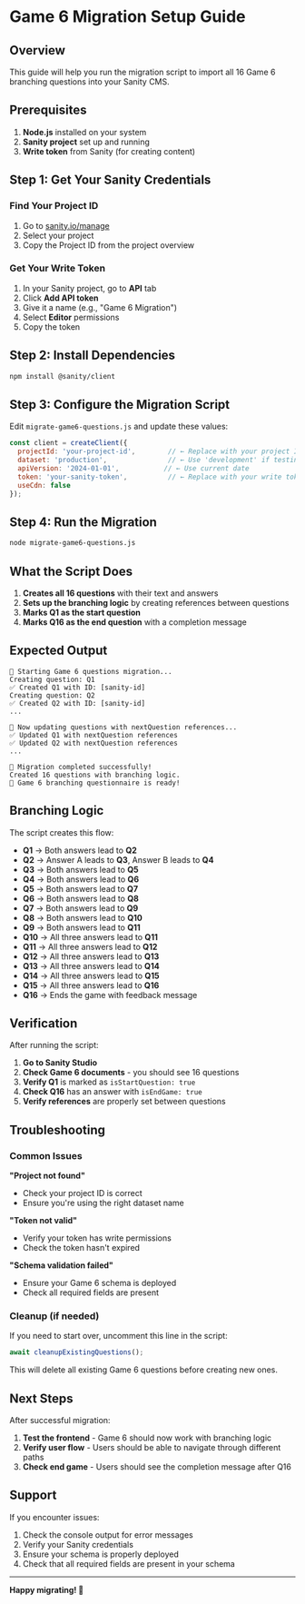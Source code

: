 # Game 6 Migration Setup Guide

## Overview
This guide will help you run the migration script to import all 16 Game 6 branching questions into your Sanity CMS.

## Prerequisites
1. **Node.js** installed on your system
2. **Sanity project** set up and running
3. **Write token** from Sanity (for creating content)

## Step 1: Get Your Sanity Credentials

### Find Your Project ID
1. Go to [sanity.io/manage](https://sanity.io/manage)
2. Select your project
3. Copy the Project ID from the project overview

### Get Your Write Token
1. In your Sanity project, go to **API** tab
2. Click **Add API token**
3. Give it a name (e.g., "Game 6 Migration")
4. Select **Editor** permissions
5. Copy the token

## Step 2: Install Dependencies

```bash
npm install @sanity/client
```

## Step 3: Configure the Migration Script

Edit `migrate-game6-questions.js` and update these values:

```javascript
const client = createClient({
  projectId: 'your-project-id',        // ← Replace with your project ID
  dataset: 'production',               // ← Use 'development' if testing
  apiVersion: '2024-01-01',           // ← Use current date
  token: 'your-sanity-token',          // ← Replace with your write token
  useCdn: false
});
```

## Step 4: Run the Migration

```bash
node migrate-game6-questions.js
```

## What the Script Does

1. **Creates all 16 questions** with their text and answers
2. **Sets up the branching logic** by creating references between questions
3. **Marks Q1 as the start question**
4. **Marks Q16 as the end question** with a completion message

## Expected Output

```
🚀 Starting Game 6 questions migration...
Creating question: Q1
✅ Created Q1 with ID: [sanity-id]
Creating question: Q2
✅ Created Q2 with ID: [sanity-id]
...

🔄 Now updating questions with nextQuestion references...
✅ Updated Q1 with nextQuestion references
✅ Updated Q2 with nextQuestion references
...

🎉 Migration completed successfully!
Created 16 questions with branching logic.
🎯 Game 6 branching questionnaire is ready!
```

## Branching Logic

The script creates this flow:
- **Q1** → Both answers lead to **Q2**
- **Q2** → Answer A leads to **Q3**, Answer B leads to **Q4**
- **Q3** → Both answers lead to **Q5**
- **Q4** → Both answers lead to **Q6**
- **Q5** → Both answers lead to **Q7**
- **Q6** → Both answers lead to **Q8**
- **Q7** → Both answers lead to **Q9**
- **Q8** → Both answers lead to **Q10**
- **Q9** → Both answers lead to **Q11**
- **Q10** → All three answers lead to **Q11**
- **Q11** → All three answers lead to **Q12**
- **Q12** → All three answers lead to **Q13**
- **Q13** → All three answers lead to **Q14**
- **Q14** → All three answers lead to **Q15**
- **Q15** → All three answers lead to **Q16**
- **Q16** → Ends the game with feedback message

## Verification

After running the script:

1. **Go to Sanity Studio**
2. **Check Game 6 documents** - you should see 16 questions
3. **Verify Q1** is marked as `isStartQuestion: true`
4. **Check Q16** has an answer with `isEndGame: true`
5. **Verify references** are properly set between questions

## Troubleshooting

### Common Issues

**"Project not found"**
- Check your project ID is correct
- Ensure you're using the right dataset name

**"Token not valid"**
- Verify your token has write permissions
- Check the token hasn't expired

**"Schema validation failed"**
- Ensure your Game 6 schema is deployed
- Check all required fields are present

### Cleanup (if needed)

If you need to start over, uncomment this line in the script:

```javascript
await cleanupExistingQuestions();
```

This will delete all existing Game 6 questions before creating new ones.

## Next Steps

After successful migration:

1. **Test the frontend** - Game 6 should now work with branching logic
2. **Verify user flow** - Users should be able to navigate through different paths
3. **Check end game** - Users should see the completion message after Q16

## Support

If you encounter issues:
1. Check the console output for error messages
2. Verify your Sanity credentials
3. Ensure your schema is properly deployed
4. Check that all required fields are present in your schema

---

**Happy migrating! 🚀**
